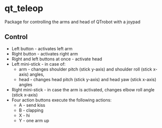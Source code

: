 # qt_teleop
Package for controlling the arms and head of QTrobot with a joypad

## Control
* Left button - activates left arm
* Right button - activates right arm
* Right and left buttons at once - activate head
* Left mini-stick - in case of:
  * arm - changes shoulder pitch (stick y-axis) and shoulder roll (stick x-axis) angles,
  * head - changes head pitch (stick y-axis) and head yaw (stick x-axis) angles
* Right mini-stick - in case the arm is activated, changes elbow roll angle (stick x-axis)
* Four action buttons execute the following actions:
  * A - send kiss
  * B - clapping
  * X - hi
  * Y - one arm up

